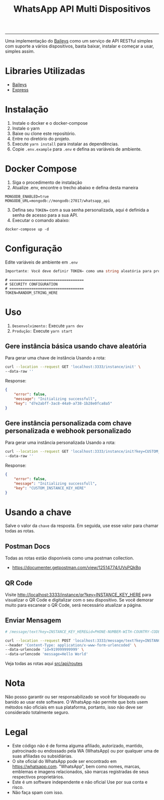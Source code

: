 <h1 style="text-align: center"> WhatsApp API Multi Dispositivos</h1>
<p style="text-align: center">
<a href="#"><img title="skynet" src="https://img.shields.io/badge/whatsapp api nodejs Multi Dispositivos-black?style=for-the-badge" alt=""></a>
</p>
<p style="text-align: center">
<a href="https://github.com/salman0ansari/whatsapp-api-nodejs"><img title="Followers" src="https://img.shields.io/github/followers/andersonsouzabass?color=black&style=flat-square" alt=""></a>
<a href="https://github.com/salman0ansari/whatsapp-api-nodejs"><img title="Stars" src="https://img.shields.io/github/stars/andersonsouzabass/whatsapp-api-nodejs?color=black&style=flat-square" alt=""></a>
<a href="https://github.com/andersonsouzabass/whatsapp-api-nodejs/network/members"><img title="Forks" src="https://img.shields.io/github/forks/andersonsouzabass/whatsapp-api-nodejs?color=black&style=flat-square" alt=""></a>

---

Uma implementação do [Baileys](https://github.com/adiwajshing/Baileys/) como um serviço de API RESTful simples com suporte a vários dispositivos, basta baixar, instalar e começar a usar, simples assim.

# Libraries Utilizadas

-   [Baileys](https://github.com/adiwajshing/Baileys/)
-   [Express](https://github.com/expressjs/express)

# Instalação
1. Instale o docker e o docker-compose
2. Instale o yarn
3. Baixe ou clone este repositório.
4. Entre no diretório do projeto.
5. Execute `yarn install` para instalar as dependências.
6. Copie `.env.example` para `.env` e defina as variáveis de ambiente.

# Docker Compose

1. Siga o procedimento de instalação
2. Atualize .env, encontre o trecho abaixo e defina desta maneira
```
MONGODB_ENABLED=true
MONGODB_URL=mongodb://mongodb:27017/whatsapp_api
```

3. Defina seu `TOKEN=` com a sua senha personalizada, aqui é definida a senha de acesso para a sua API.
4. Executar o comando abaixo:

```
docker-compose up -d
```

# Configuração

Edite variáveis de ambiente em `.env`

```a
Importante: Você deve definir TOKEN= como uma string aleatória para proteger a rota.
```

```env
# ==================================
# SECURITY CONFIGURATION
# ==================================
TOKEN=RANDOM_STRING_HERE
```

# Uso

1. `Desenvolvimento:` Execute `yarn dev`
2. `Produção:` Execute `yarn start`

## Gere instância básica usando chave aleatória

Para gerar uma chave de instância
Usando a rota:

```bash
curl --location --request GET 'localhost:3333/instance/init' \
--data-raw ''
```

Response:

```json
{
    "error": false,
    "message": "Initializing successfull",
    "key": "d7e2abff-3ac8-44a9-a738-1b28e0fca8a5"
}
```

## Gere instância personalizada com chave personalizada e webhook personalizado

Para gerar uma instância personalizada
Usando a rota:

```bash
curl --location --request GET 'localhost:3333/instance/init?key=CUSTOM_INSTANCE_KEY_HERE&webhook=true&webhookUrl=https://webhook.site/d7114704-97f6-4562-9a47-dcf66b07266d' \
--data-raw ''
```

Response:

```json
{
    "error": false,
    "message": "Initializing successfull",
    "key": "CUSTOM_INSTANCE_KEY_HERE"
}
```

# Usando a chave

Salve o valor da `chave` da resposta. Em seguida, use esse valor para chamar todas as rotas.

## Postman Docs

Todas as rotas estão disponíveis como uma postman collection.

-   https://documenter.getpostman.com/view/12514774/UVsPQkBq

## QR Code

Visite [http://localhost:3333/instance/qr?key=INSTANCE_KEY_HERE](http://localhost:3333/instance/qr?key=INSTANCE_KEY_HERE) para visualizar o QR Code e digitalizar com o seu dispositivo. Se você demorar muito para escanear o QR Code, será necessário atualizar a página.

## Enviar Mensagem

```sh
# /message/text?key=INSTANCE_KEY_HERE&id=PHONE-NUMBER-WITH-COUNTRY-CODE&message=MESSAGE

curl --location --request POST 'localhost:3333/message/text?key=INSTANCE_KEY_HERE' \
--header 'Content-Type: application/x-www-form-urlencoded' \
--data-urlencode 'id=919999999999' \
--data-urlencode 'message=Hello World'
```

Veja todas as rotas aqui [src/api/routes](https://github.com/salman0ansari/whatsapp-api-nodejs/tree/main/src/api/routes)

# Nota

Não posso garantir ou ser responsabilizado se você for bloqueado ou banido ao usar este software. O WhatsApp não permite que bots usem métodos não oficiais em sua plataforma, portanto, isso não deve ser considerado totalmente seguro.

# Legal
- Este código não é de forma alguma afiliado, autorizado, mantido, patrocinado ou endossado pela WA (WhatsApp) ou por qualquer uma de suas afiliadas ou subsidiárias.
- O site oficial do WhatsApp pode ser encontrado em https://whatsapp.com. "WhatsApp", bem como nomes, marcas, emblemas e imagens relacionados, são marcas registradas de seus respectivos proprietários.
- Este é um software independente e não oficial Use por sua conta e risco.
- Não faça spam com isso.
